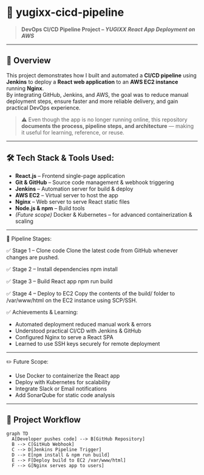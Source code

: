 # 🚀 yugixx-cicd-pipeline

> **DevOps CI/CD Pipeline Project – *YUGIXX React App Deployment on AWS***

---

## 📌 Overview

This project demonstrates how I built and automated a **CI/CD pipeline** using **Jenkins** to deploy a **React web application** to an **AWS EC2 instance** running **Nginx**.  
By integrating GitHub, Jenkins, and AWS, the goal was to reduce manual deployment steps, ensure faster and more reliable delivery, and gain practical DevOps experience.

> ⚠️ Even though the app is no longer running online, this repository **documents the process, pipeline steps, and architecture** — making it useful for learning, reference, or reuse.

---

## 🛠 Tech Stack & Tools Used:

- **React.js** – Frontend single-page application
- **Git & GitHub** – Source code management & webhook triggering
- **Jenkins** – Automation server for build & deploy
- **AWS EC2** – Virtual server to host the app
- **Nginx** – Web server to serve React static files
- **Node.js & npm** – Build tools
- *(Future scope)* Docker & Kubernetes – for advanced containerization & scaling

---

🔧 Pipeline Stages:

✅ Stage 1 – Clone code
Clone the latest code from GitHub whenever changes are pushed.

✅ Stage 2 – Install dependencies
npm install

✅ Stage 3 – Build React app
npm run build

✅ Stage 4 – Deploy to EC2
Copy the contents of the build/ folder to /var/www/html on the EC2 instance using SCP/SSH.

✅ Achievements & Learning:
- Automated deployment reduced manual work & errors
- Understood practical CI/CD with Jenkins & GitHub
- Configured Nginx to serve a React SPA
- Learned to use SSH keys securely for remote deployment

---

✏️ Future Scope:
- Use Docker to containerize the React app
- Deploy with Kubernetes for scalability
- Integrate Slack or Email notifications
- Add SonarQube for static code analysis

---

## 🧰 Project Workflow

```mermaid
graph TD
  A[Developer pushes code] --> B[GitHub Repository]
  B --> C[GitHub Webhook]
  C --> D[Jenkins Pipeline Trigger]
  D --> E[npm install & npm run build]
  E --> F[Deploy build to EC2 /var/www/html]
  F --> G[Nginx serves app to users]




